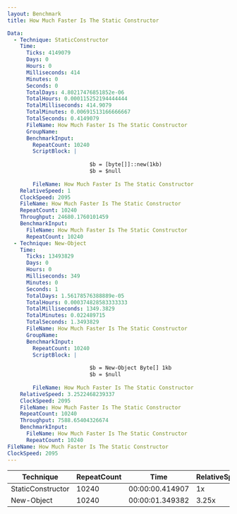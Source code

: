 ```yaml
---
layout: Benchmark
title: How Much Faster Is The Static Constructor

Data: 
  - Technique: StaticConstructor
    Time: 
      Ticks: 4149079
      Days: 0
      Hours: 0
      Milliseconds: 414
      Minutes: 0
      Seconds: 0
      TotalDays: 4.80217476851852e-06
      TotalHours: 0.000115252194444444
      TotalMilliseconds: 414.9079
      TotalMinutes: 0.00691513166666667
      TotalSeconds: 0.4149079
      FileName: How Much Faster Is The Static Constructor
      GroupName: 
      BenchmarkInput: 
        RepeatCount: 10240
        ScriptBlock: |
          
                          $b = [byte[]]::new(1kb)
                          $b = $null
                      
        FileName: How Much Faster Is The Static Constructor
    RelativeSpeed: 1
    ClockSpeed: 2095
    FileName: How Much Faster Is The Static Constructor
    RepeatCount: 10240
    Throughput: 24680.1760101459
    BenchmarkInput: 
      FileName: How Much Faster Is The Static Constructor
      RepeatCount: 10240
  - Technique: New-Object
    Time: 
      Ticks: 13493829
      Days: 0
      Hours: 0
      Milliseconds: 349
      Minutes: 0
      Seconds: 1
      TotalDays: 1.56178576388889e-05
      TotalHours: 0.000374828583333333
      TotalMilliseconds: 1349.3829
      TotalMinutes: 0.022489715
      TotalSeconds: 1.3493829
      FileName: How Much Faster Is The Static Constructor
      GroupName: 
      BenchmarkInput: 
        RepeatCount: 10240
        ScriptBlock: |
          
                          $b = New-Object Byte[] 1kb
                          $b = $null
                      
        FileName: How Much Faster Is The Static Constructor
    RelativeSpeed: 3.2522468239337
    ClockSpeed: 2095
    FileName: How Much Faster Is The Static Constructor
    RepeatCount: 10240
    Throughput: 7588.65404326674
    BenchmarkInput: 
      FileName: How Much Faster Is The Static Constructor
      RepeatCount: 10240
FileName: How Much Faster Is The Static Constructor
ClockSpeed: 2095
---
```





|Technique        |RepeatCount|Time           |RelativeSpeed|Throughput|
|-----------------|-----------|---------------|-------------|----------|
|StaticConstructor|10240      |00:00:00.414907|1x           |24680.18/s|
|New-Object       |10240      |00:00:01.349382|3.25x        |7588.65/s |

